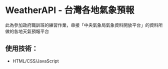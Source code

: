 # WeatherAPI - 台灣各地氣象預報

此為參加政府職訓班的練習作業，串接「中央氣象局氣象資料開放平台」的資料所做的各地天氣預報平台

## 使用技術：
- HTML/CSS/JavaScript
